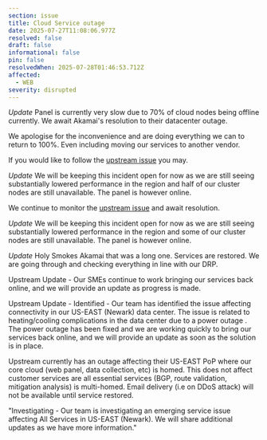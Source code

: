 ```yaml
---
section: issue
title: Cloud Service outage
date: 2025-07-27T11:08:06.977Z
resolved: false
draft: false
informational: false
pin: false
resolvedWhen: 2025-07-28T01:46:53.712Z
affected:
  - WEB
severity: disrupted
---
```

*Update* Panel is currently very slow due to 70% of cloud nodes being offline currently. We await Akamai's resolution to their datacenter outage.

We apologise for the inconvenience and are doing everything we can to return to 100%. Even including moving our services to another vendor.

If you would like to follow the [upstream issue](https://status.linode.com/incidents/6yw88b0ft94g) you may.

*Update* We will be keeping this incident open for now as we are still seeing substantially lowered performance in the region and half of our cluster nodes are still unavailable. The panel is however online.

We continue to monitor the [upstream issue](https://status.linode.com/incidents/6yw88b0ft94g) and await resolution.

*Update* We will be keeping this incident open for now as we are still seeing substantially lowered performance in the region and some of our cluster nodes are still unavailable. The panel is however online.

*Update* Holy Smokes Akamai that was a long one. Services are restored. We are going through and checking everything in line with our DRP.


Upstream Update - 
Our SMEs continue to work bringing our services back online, and we will provide an update as progress is made.

Upstream Update - 
Identified - Our team has identified the issue affecting connectivity in our US-EAST (Newark) data center. The issue is related to heating/cooling complications in the data center due to a power outage . The power outage has been fixed and we are working quickly to bring our services back online, and we will provide an update as soon as the solution is in place.

Upstream currently has an outage affecting their US-EAST PoP where our core cloud (web panel, data collection, etc) is homed. This does not affect customer services are all essential services (BGP, route validation, mitigation analysis) is multi-homed. Email delivery (i.e on DDoS attack) will not be available until service restored.

"Investigating - Our team is investigating an emerging service issue affecting All Services in US-EAST (Newark). We will share additional updates as we have more information."